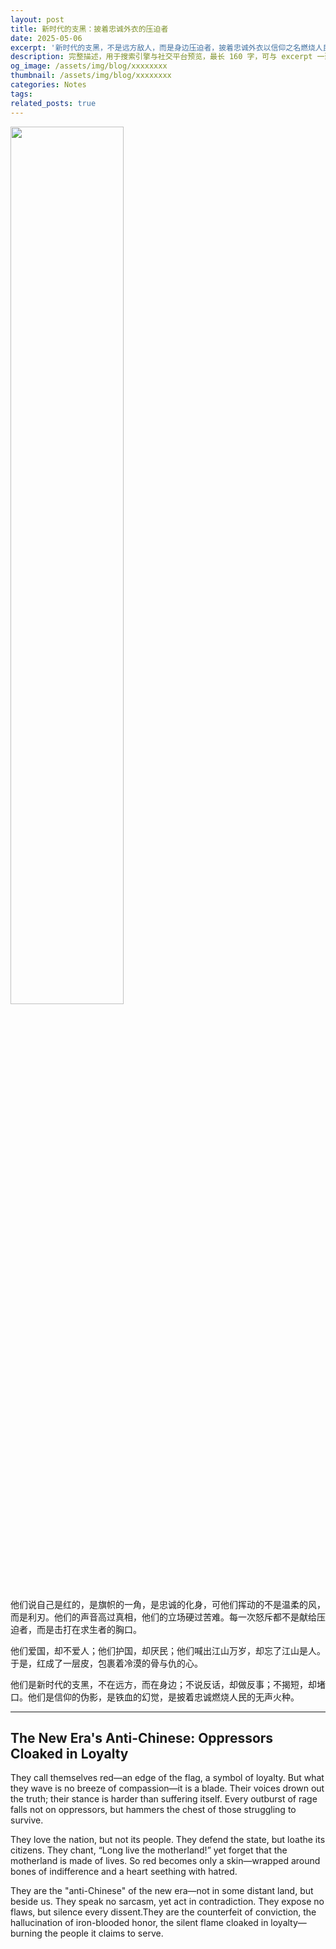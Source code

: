```yaml
---
layout: post
title: 新时代的支黑：披着忠诚外衣的压迫者
date: 2025-05-06
excerpt: '新时代的支黑，不是远方敌人，而是身边压迫者，披着忠诚外衣以信仰之名燃烧人民。The new-era anti-Chinese, not far enemies, are near oppressors cloaked in loyalty, burning people in the name of faith.'
description: 完整描述，用于搜索引擎与社交平台预览，最长 160 字，可与 excerpt 一致
og_image: /assets/img/blog/xxxxxxxx
thumbnail: /assets/img/blog/xxxxxxxx
categories: Notes
tags: 
related_posts: true
---
```


<img src="{{ '/assets/img/blog/xxxxxxxx' | relative_url }}" style="width:60%;">

他们说自己是红的，是旗帜的一角，是忠诚的化身，可他们挥动的不是温柔的风，而是利刃。他们的声音高过真相，他们的立场硬过苦难。每一次怒斥都不是献给压迫者，而是击打在求生者的胸口。

他们爱国，却不爱人；他们护国，却厌民；他们喊出江山万岁，却忘了江山是人。于是，红成了一层皮，包裹着冷漠的骨与仇的心。

他们是新时代的支黑，不在远方，而在身边；不说反话，却做反事；不揭短，却堵口。他们是信仰的伪影，是铁血的幻觉，是披着忠诚燃烧人民的无声火种。

---

## The New Era's Anti-Chinese: Oppressors Cloaked in Loyalty

They call themselves red—an edge of the flag, a symbol of loyalty. But what they wave is no breeze of compassion—it is a blade. Their voices drown out the truth; their stance is harder than suffering itself. Every outburst of rage falls not on oppressors, but hammers the chest of those struggling to survive.

They love the nation, but not its people. They defend the state, but loathe its citizens. They chant, “Long live the motherland!” yet forget that the motherland is made of lives. So red becomes only a skin—wrapped around bones of indifference and a heart seething with hatred.

They are the "anti-Chinese" of the new era—not in some distant land, but beside us. They speak no sarcasm, yet act in contradiction. They expose no flaws, but silence every dissent.They are the counterfeit of conviction, the hallucination of iron-blooded honor, the silent flame cloaked in loyalty—burning the people it claims to serve.